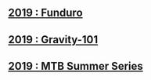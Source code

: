 ## [2019 : Funduro](./Funduro/)
## [2019 : Gravity-101](./Gravity-101/)
## [2019 : MTB Summer Series](./Gravity-101/)